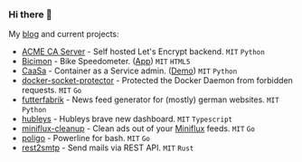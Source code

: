 ### Hi there 👋

My [blog](https://knrdl.github.io/) and current projects:

- [ACME CA Server](https://github.com/knrdl/acme-ca-server) - Self hosted Let's Encrypt backend. `MIT` `Python`
- [Bicimon](https://github.com/knrdl/bicimon) - Bike Speedometer. ([App](https://knrdl.github.io/bicimon/)) `MIT` `HTML5`
- [CaaSa](https://github.com/knrdl/caasa) - Container as a Service admin. ([Demo](https://knrdl.github.io/caasa/)) `MIT` `Python`
- [docker-socket-protector](https://github.com/knrdl/docker-socket-protector) - Protected the Docker Daemon from forbidden requests. `MIT` `Go`
- [futterfabrik](https://github.com/knrdl/futterfabrik) - News feed generator for (mostly) german websites. `MIT` `Python`
- [hubleys](https://github.com/knrdl/hubleys-dashboard) - Hubleys brave new dashboard. `MIT` `Typescript`
- [miniflux-cleanup](https://github.com/knrdl/miniflux-cleanup) - Clean ads out of your [Miniflux](https://github.com/miniflux/v2) feeds. `MIT` `Go`
- [poligo](https://github.com/knrdl/poligo) - Powerline for bash. `MIT` `Go`
- [rest2smtp](https://github.com/knrdl/rest2smtp) - Send mails via REST API. `MIT` `Rust`
